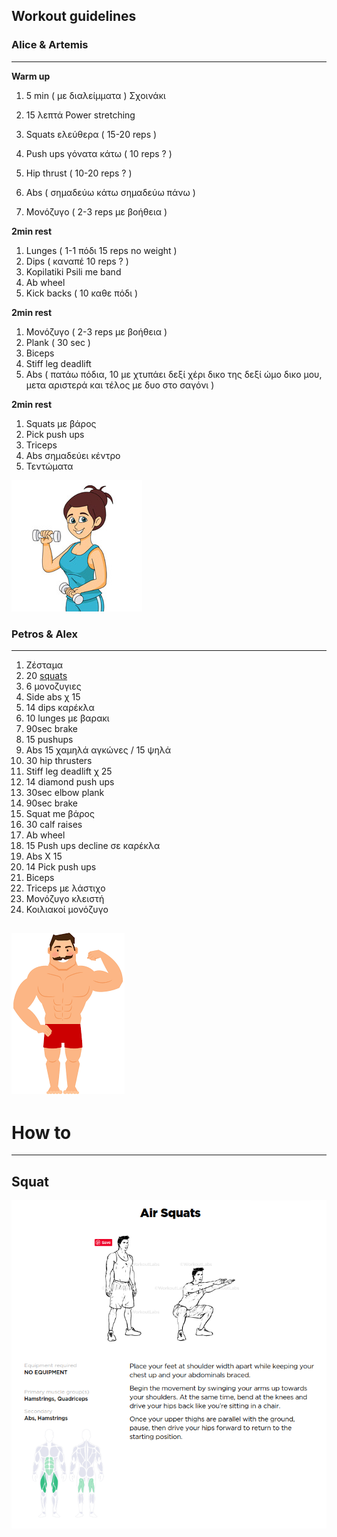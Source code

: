 ## Workout guidelines


### Alice & Artemis
---


**Warm up**

1. 5 min ( με διαλείμματα )	Σχοινάκι
2. 15 λεπτά 	Power stretching



1. Squats ελεύθερα ( 15-20 reps )
2. Push ups γόνατα κάτω ( 10 reps ? )
3. Hip thrust ( 10-20 reps ? )
4. Abs ( σημαδεύω κάτω σημαδεύω πάνω )
5. Μονόζυγο ( 2-3 reps με βοήθεια )


**2min rest**

1. Lunges ( 1-1 πόδι 15 reps no weight )
2. Dips ( καναπέ 10 reps ? )
3. Kopilatiki Psili me band
4. Ab wheel
5. Kick backs ( 10 καθε πόδι  )  


**2min rest**

1. Μονόζυγο ( 2-3 reps με βοήθεια )
2. Plank ( 30 sec )
3. Biceps
4. Stiff leg deadlift
5. Abs ( πατάω πόδια, 10 με χτυπάει δεξί χέρι δικο της δεξί ώμο δικο μου, μετα αριστερά και τέλος με δυο στο σαγόνι )


**2min rest**

1. Squats με βάρος
2. Pick push ups
3. Triceps
4. Abs σημαδεύει κέντρο
5. Τεντώματα



![Woman_flex](woman_flex.jpg)



### Petros & Alex
---



1. Ζέσταμα
2. 20 [squats](#squat)
3. 6 μονοζυγιες
4. Side abs χ 15
5. 14 dips καρέκλα
6. 10 lunges με βαρακι
7. 90sec brake
8. 15 pushups
9. Abs 15 χαμηλά αγκώνες / 15 ψηλά
10. 30 hip thrusters
11. Stiff leg deadlift χ 25
12. 14 diamond push ups
13. 30sec elbow plank
14. 90sec brake
15. Squat me βάρος
16. 30 calf raises
17. Ab wheel
18. 15 Push ups decline σε καρέκλα
19. Abs X 15
20. 14 Pick push ups
21. Biceps
22. Triceps με λάστιχο
23. Μονόζυγο κλειστή
24. Κοιλιακοί μονόζυγο




![Man_flex](man_flex.png)
---

# How to
---


## Squat
![squat](squat.png)
